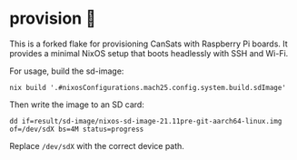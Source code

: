 # provision 🥧

This is a forked flake for provisioning CanSats with Raspberry Pi boards.
It provides a minimal NixOS setup that boots headlessly with SSH and Wi-Fi.

For usage, build the sd-image:

```shell
nix build '.#nixosConfigurations.mach25.config.system.build.sdImage'
```

Then write the image to an SD card:

```shell
dd if=result/sd-image/nixos-sd-image-21.11pre-git-aarch64-linux.img of=/dev/sdX bs=4M status=progress
```

Replace `/dev/sdX` with the correct device path.


